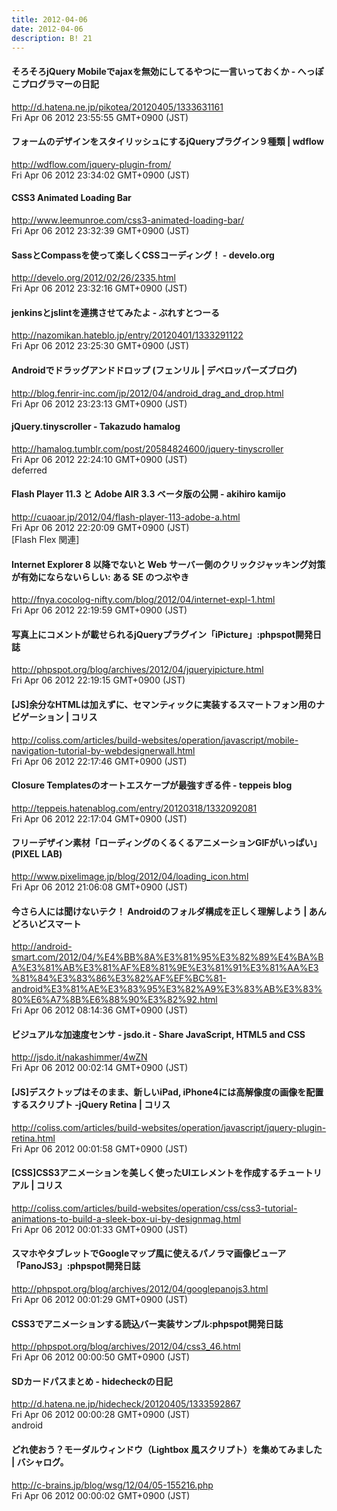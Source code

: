 ```yaml
---
title: 2012-04-06
date: 2012-04-06
description: B! 21
---
```


#### そろそろjQuery Mobileでajaxを無効にしてるやつに一言いっておくか - へっぽこプログラマーの日記
http://d.hatena.ne.jp/pikotea/20120405/1333631161<br>
Fri Apr 06 2012 23:55:55 GMT+0900 (JST)<br>


#### フォームのデザインをスタイリッシュにするjQueryプラグイン９種類 | wdflow
http://wdflow.com/jquery-plugin-from/<br>
Fri Apr 06 2012 23:34:02 GMT+0900 (JST)<br>


#### CSS3 Animated Loading Bar
http://www.leemunroe.com/css3-animated-loading-bar/<br>
Fri Apr 06 2012 23:32:39 GMT+0900 (JST)<br>


#### SassとCompassを使って楽しくCSSコーディング！ - develo.org
http://develo.org/2012/02/26/2335.html<br>
Fri Apr 06 2012 23:32:16 GMT+0900 (JST)<br>


#### jenkinsとjslintを連携させてみたよ - ぶれすとつーる
http://nazomikan.hateblo.jp/entry/20120401/1333291122<br>
Fri Apr 06 2012 23:25:30 GMT+0900 (JST)<br>


#### Androidでドラッグアンドドロップ (フェンリル | デベロッパーズブログ)
http://blog.fenrir-inc.com/jp/2012/04/android_drag_and_drop.html<br>
Fri Apr 06 2012 23:23:13 GMT+0900 (JST)<br>


#### jQuery.tinyscroller - Takazudo hamalog
http://hamalog.tumblr.com/post/20584824600/jquery-tinyscroller<br>
Fri Apr 06 2012 22:24:10 GMT+0900 (JST)<br>
deferred


#### Flash Player 11.3 と Adobe AIR 3.3 ベータ版の公開 - akihiro kamijo
http://cuaoar.jp/2012/04/flash-player-113-adobe-a.html<br>
Fri Apr 06 2012 22:20:09 GMT+0900 (JST)<br>
[Flash Flex 関連]


#### Internet Explorer 8 以降でないと Web サーバー側のクリックジャッキング対策が有効にならないらしい: ある SE のつぶやき
http://fnya.cocolog-nifty.com/blog/2012/04/internet-expl-1.html<br>
Fri Apr 06 2012 22:19:59 GMT+0900 (JST)<br>


#### 写真上にコメントが載せられるjQueryプラグイン「iPicture」:phpspot開発日誌
http://phpspot.org/blog/archives/2012/04/jqueryipicture.html<br>
Fri Apr 06 2012 22:19:15 GMT+0900 (JST)<br>


####   [JS]余分なHTMLは加えずに、セマンティックに実装するスマートフォン用のナビゲーション | コリス
http://coliss.com/articles/build-websites/operation/javascript/mobile-navigation-tutorial-by-webdesignerwall.html<br>
Fri Apr 06 2012 22:17:46 GMT+0900 (JST)<br>


#### Closure Templatesのオートエスケープが最強すぎる件 - teppeis blog
http://teppeis.hatenablog.com/entry/20120318/1332092081<br>
Fri Apr 06 2012 22:17:04 GMT+0900 (JST)<br>


#### フリーデザイン素材「ローディングのくるくるアニメーションGIFがいっぱい」  (PIXEL LAB)
http://www.pixelimage.jp/blog/2012/04/loading_icon.html<br>
Fri Apr 06 2012 21:06:08 GMT+0900 (JST)<br>


#### 今さら人には聞けないテク！ Androidのフォルダ構成を正しく理解しよう | あんどろいどスマート
http://android-smart.com/2012/04/%E4%BB%8A%E3%81%95%E3%82%89%E4%BA%BA%E3%81%AB%E3%81%AF%E8%81%9E%E3%81%91%E3%81%AA%E3%81%84%E3%83%86%E3%82%AF%EF%BC%81-android%E3%81%AE%E3%83%95%E3%82%A9%E3%83%AB%E3%83%80%E6%A7%8B%E6%88%90%E3%82%92.html<br>
Fri Apr 06 2012 08:14:36 GMT+0900 (JST)<br>


#### ビジュアルな加速度センサ - jsdo.it - Share JavaScript, HTML5 and CSS
http://jsdo.it/nakashimmer/4wZN<br>
Fri Apr 06 2012 00:02:14 GMT+0900 (JST)<br>


####   [JS]デスクトップはそのまま、新しいiPad, iPhone4には高解像度の画像を配置するスクリプト -jQuery Retina | コリス
http://coliss.com/articles/build-websites/operation/javascript/jquery-plugin-retina.html<br>
Fri Apr 06 2012 00:01:58 GMT+0900 (JST)<br>


####   [CSS]CSS3アニメーションを美しく使ったUIエレメントを作成するチュートリアル | コリス
http://coliss.com/articles/build-websites/operation/css/css3-tutorial-animations-to-build-a-sleek-box-ui-by-designmag.html<br>
Fri Apr 06 2012 00:01:33 GMT+0900 (JST)<br>


#### スマホやタブレットでGoogleマップ風に使えるパノラマ画像ビューア「PanoJS3」:phpspot開発日誌
http://phpspot.org/blog/archives/2012/04/googlepanojs3.html<br>
Fri Apr 06 2012 00:01:29 GMT+0900 (JST)<br>


#### CSS3でアニメーションする読込バー実装サンプル:phpspot開発日誌
http://phpspot.org/blog/archives/2012/04/css3_46.html<br>
Fri Apr 06 2012 00:00:50 GMT+0900 (JST)<br>


#### SDカードパスまとめ - hidecheckの日記
http://d.hatena.ne.jp/hidecheck/20120405/1333592867<br>
Fri Apr 06 2012 00:00:28 GMT+0900 (JST)<br>
android


#### どれ使おう？モーダルウィンドウ（Lightbox 風スクリプト）を集めてみました | バシャログ。
http://c-brains.jp/blog/wsg/12/04/05-155216.php<br>
Fri Apr 06 2012 00:00:02 GMT+0900 (JST)<br>


